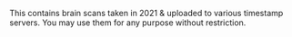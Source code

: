 This contains brain scans taken in 2021 & uploaded to various timestamp servers. You may use them for any purpose without restriction.
